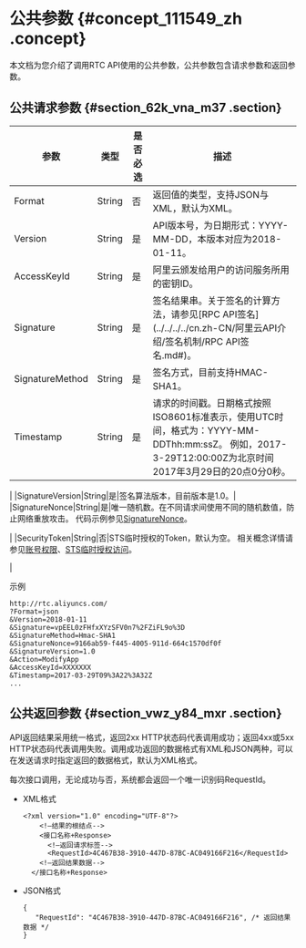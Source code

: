 # 公共参数 {#concept_111549_zh .concept}

本文档为您介绍了调用RTC API使用的公共参数，公共参数包含请求参数和返回参数。

## 公共请求参数 {#section_62k_vna_m37 .section}

|参数|类型|是否必选|描述|
|--|--|----|--|
|Format|String|否|返回值的类型，支持JSON与XML，默认为XML。|
|Version|String|是|API版本号，为日期形式：YYYY-MM-DD，本版本对应为2018-01-11。|
|AccessKeyId|String|是|阿里云颁发给用户的访问服务所用的密钥ID。|
|Signature|String|是|签名结果串。关于签名的计算方法，请参见[RPC API签名](../../../../cn.zh-CN/阿里云API介绍/签名机制/RPC API签名.md#)。|
|SignatureMethod|String|是|签名方式，目前支持HMAC-SHA1。|
|Timestamp|String|是|请求的时间戳。日期格式按照ISO8601标准表示，使用UTC时间，格式为：YYYY-MM-DDThh:mm:ssZ。 例如，2017-3-29T12:00:00Z为北京时间2017年3月29日的20点0分0秒。

 |
|SignatureVersion|String|是|签名算法版本，目前版本是1.0。|
|SignatureNonce|String|是|唯一随机数。在不同请求间使用不同的随机数值，防止网络重放攻击。 代码示例参见[SignatureNonce](https://help.aliyun.com/document_detail/44434.html?spm=a2c4g.11186623.2.17.388c27c8PiX3k4&/#SignatureNonce)。

 |
|SecurityToken|String|否|STS临时授权的Token，默认为空。 相关概念详情请参见[账号权限](https://helpcdn.aliyun.com/document_detail/57055.html?spm=a2c4g.11186623.2.18.388c27c8PiX3k4)、[STS临时授权访问](https://helpcdn.aliyun.com/document_detail/57114.html?spm=a2c4g.11186623.2.19.388c27c8PiX3k4)。

 |

示例

``` {#codeblock_pat_63m_bl4 .language-java}
http://rtc.aliyuncs.com/
?Format=json 
&Version=2018-01-11
&Signature=vpEEL0zFHfxXYzSFV0n7%2FZiFL9o%3D 
&SignatureMethod=Hmac-SHA1
&SignatureNonce=9166ab59-f445-4005-911d-664c1570df0f
&SignatureVersion=1.0
&Action=ModifyApp
&AccessKeyId=XXXXXXX  
&Timestamp=2017-03-29T09%3A22%3A32Z
...   
```

## 公共返回参数 {#section_vwz_y84_mxr .section}

API返回结果采用统一格式，返回2xx HTTP状态码代表调用成功；返回4xx或5xx HTTP状态码代表调用失败。调用成功返回的数据格式有XML和JSON两种，可以在发送请求时指定返回的数据格式，默认为XML格式。

每次接口调用，无论成功与否，系统都会返回一个唯一识别码RequestId。

-   XML格式

    ``` {#codeblock_fco_v6w_83w .language-xml}
    <?xml version="1.0" encoding="UTF-8"?>
        <!—结果的根结点--> 
        <接口名称+Response> 
          <!—返回请求标签-->
          <RequestId>4C467B38-3910-447D-87BC-AC049166F216</RequestId>
        <!—返回结果数据--> 
      </接口名称+Response>       
    ```

-   JSON格式

    ``` {#codeblock_4rp_n8p_84r .language-json}
    {
       "RequestId": "4C467B38-3910-447D-87BC-AC049166F216", /* 返回结果数据 */
    }
    ```


